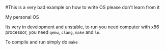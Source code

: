 #This is a very bad example on how to write OS please don't learn from it

My personal OS

Its very in development and unstable, to run you need computer with x86 processor, you need `qemu`, `clang`, `make` and `ln`. 

To compile and run simply do `make`
